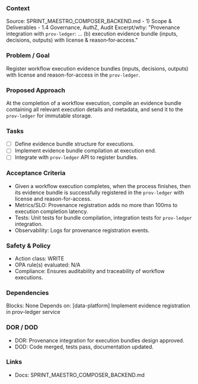 ### Context

Source: SPRINT_MAESTRO_COMPOSER_BACKEND.md - 1) Scope & Deliverables - 1.4 Governance, AuthZ, Audit
Excerpt/why: "Provenance integration with `prov-ledger`: ... (b) execution evidence bundle (inputs, decisions, outputs) with license & reason‑for‑access."

### Problem / Goal

Register workflow execution evidence bundles (inputs, decisions, outputs) with license and reason-for-access in the `prov-ledger`.

### Proposed Approach

At the completion of a workflow execution, compile an evidence bundle containing all relevant execution details and metadata, and send it to the `prov-ledger` for immutable storage.

### Tasks

- [ ] Define evidence bundle structure for executions.
- [ ] Implement evidence bundle compilation at execution end.
- [ ] Integrate with `prov-ledger` API to register bundles.

### Acceptance Criteria

- Given a workflow execution completes, when the process finishes, then its evidence bundle is successfully registered in the `prov-ledger` with license and reason-for-access.
- Metrics/SLO: Provenance registration adds no more than 100ms to execution completion latency.
- Tests: Unit tests for bundle compilation, integration tests for `prov-ledger` integration.
- Observability: Logs for provenance registration events.

### Safety & Policy

- Action class: WRITE
- OPA rule(s) evaluated: N/A
- Compliance: Ensures auditability and traceability of workflow executions.

### Dependencies

Blocks: None
Depends on: [data-platform] Implement evidence registration in prov-ledger service

### DOR / DOD

- DOR: Provenance integration for execution bundles design approved.
- DOD: Code merged, tests pass, documentation updated.

### Links

- Docs: SPRINT_MAESTRO_COMPOSER_BACKEND.md
